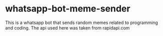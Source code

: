 # whatsapp-bot-meme-sender
This is a whatsapp bot that sends random memes related to programming and coding. 
The api used here was taken from rapidapi.com
